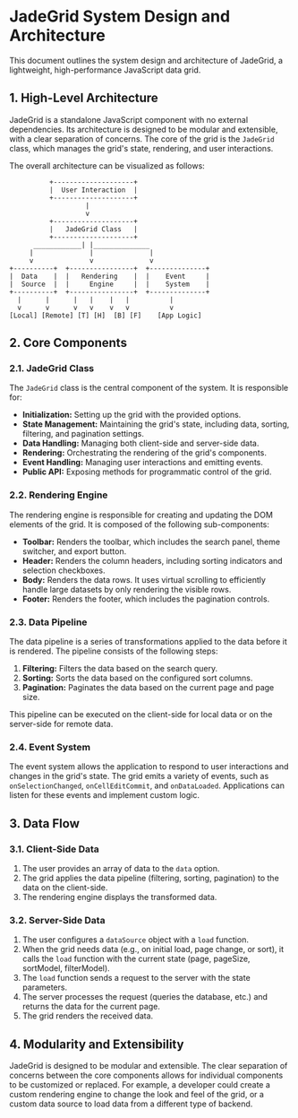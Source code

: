 # JadeGrid System Design and Architecture

This document outlines the system design and architecture of JadeGrid, a lightweight, high-performance JavaScript data grid.

## 1. High-Level Architecture

JadeGrid is a standalone JavaScript component with no external dependencies. Its architecture is designed to be modular and extensible, with a clear separation of concerns. The core of the grid is the `JadeGrid` class, which manages the grid's state, rendering, and user interactions.

The overall architecture can be visualized as follows:

```
          +--------------------+
          |  User Interaction  |
          +--------------------+
                   |
                   v
          +--------------------+
          |   JadeGrid Class   |
          +--------------------+
      ____________| |______________
     |              |              |
     v              v              v
+----------+  +----------------+  +--------------+
|  Data    |  |   Rendering    |  |    Event     |
|  Source  |  |     Engine     |  |    System    |
+----------+  +----------------+  +--------------+
  |      |      |   |    |   |          |
  v      v      v   v    v   v          v
[Local] [Remote] [T] [H]  [B] [F]    [App Logic]
```

## 2. Core Components

### 2.1. JadeGrid Class

The `JadeGrid` class is the central component of the system. It is responsible for:

-   **Initialization:** Setting up the grid with the provided options.
-   **State Management:** Maintaining the grid's state, including data, sorting, filtering, and pagination settings.
-   **Data Handling:** Managing both client-side and server-side data.
-   **Rendering:** Orchestrating the rendering of the grid's components.
-   **Event Handling:** Managing user interactions and emitting events.
-   **Public API:** Exposing methods for programmatic control of the grid.

### 2.2. Rendering Engine

The rendering engine is responsible for creating and updating the DOM elements of the grid. It is composed of the following sub-components:

-   **Toolbar:** Renders the toolbar, which includes the search panel, theme switcher, and export button.
-   **Header:** Renders the column headers, including sorting indicators and selection checkboxes.
-   **Body:** Renders the data rows. It uses virtual scrolling to efficiently handle large datasets by only rendering the visible rows.
-   **Footer:** Renders the footer, which includes the pagination controls.

### 2.3. Data Pipeline

The data pipeline is a series of transformations applied to the data before it is rendered. The pipeline consists of the following steps:

1.  **Filtering:** Filters the data based on the search query.
2.  **Sorting:** Sorts the data based on the configured sort columns.
3.  **Pagination:** Paginates the data based on the current page and page size.

This pipeline can be executed on the client-side for local data or on the server-side for remote data.

### 2.4. Event System

The event system allows the application to respond to user interactions and changes in the grid's state. The grid emits a variety of events, such as `onSelectionChanged`, `onCellEditCommit`, and `onDataLoaded`. Applications can listen for these events and implement custom logic.

## 3. Data Flow

### 3.1. Client-Side Data

1.  The user provides an array of data to the `data` option.
2.  The grid applies the data pipeline (filtering, sorting, pagination) to the data on the client-side.
3.  The rendering engine displays the transformed data.

### 3.2. Server-Side Data

1.  The user configures a `dataSource` object with a `load` function.
2.  When the grid needs data (e.g., on initial load, page change, or sort), it calls the `load` function with the current state (page, pageSize, sortModel, filterModel).
3.  The `load` function sends a request to the server with the state parameters.
4.  The server processes the request (queries the database, etc.) and returns the data for the current page.
5.  The grid renders the received data.

## 4. Modularity and Extensibility

JadeGrid is designed to be modular and extensible. The clear separation of concerns between the core components allows for individual components to be customized or replaced. For example, a developer could create a custom rendering engine to change the look and feel of the grid, or a custom data source to load data from a different type of backend.